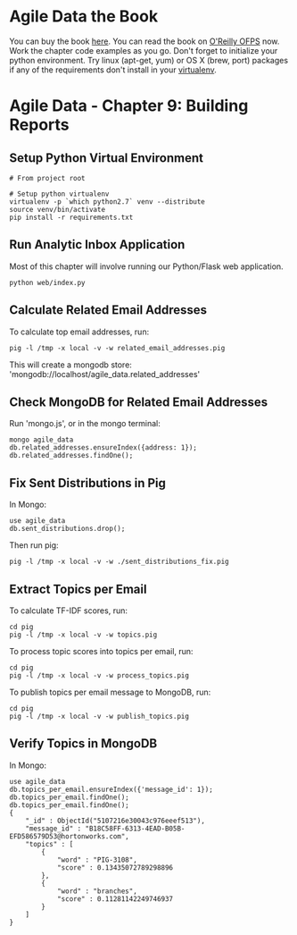 Agile Data the Book
===================

You can buy the book [here](http://shop.oreilly.com/product/0636920025054.do). You can read the book on [O'Reilly OFPS](http://ofps.oreilly.com/titles/9781449326265/) now. Work the chapter code examples as you go. Don't forget to initialize your python environment. Try linux (apt-get, yum) or OS X (brew, port) packages if any of the requirements don't install in your [virtualenv](http://www.virtualenv.org/en/latest/).

Agile Data - Chapter 9: Building Reports
===============================================================

## Setup Python Virtual Environment ##

```
# From project root

# Setup python virtualenv
virtualenv -p `which python2.7` venv --distribute
source venv/bin/activate
pip install -r requirements.txt
```

## Run Analytic Inbox Application ##

Most of this chapter will involve running our Python/Flask web application.

```
python web/index.py
```

## Calculate Related Email Addresses ##

To calculate top email addresses, run:

```
pig -l /tmp -x local -v -w related_email_addresses.pig
```

This will create a mongodb store: 'mongodb://localhost/agile_data.related_addresses'

## Check MongoDB for Related Email Addresses ##

Run 'mongo.js', or in the mongo terminal:

```
mongo agile_data
db.related_addresses.ensureIndex({address: 1});
db.related_addresses.findOne();
```

## Fix Sent Distributions in Pig ##

In Mongo:

```
use agile_data
db.sent_distributions.drop();
```

Then run pig:

```
pig -l /tmp -x local -v -w ./sent_distributions_fix.pig
```

## Extract Topics per Email ##

To calculate TF-IDF scores, run:

```
cd pig
pig -l /tmp -x local -v -w topics.pig
```

To process topic scores into topics per email, run:

```
cd pig
pig -l /tmp -x local -v -w process_topics.pig
```

To publish topics per email message to MongoDB, run:

```
cd pig
pig -l /tmp -x local -v -w publish_topics.pig
```

## Verify Topics in MongoDB ##

In Mongo:

```
use agile_data
db.topics_per_email.ensureIndex({'message_id': 1});
db.topics_per_email.findOne();
db.topics_per_email.findOne();
{
	"_id" : ObjectId("5107216e30043c976eeef513"),
	"message_id" : "B18C58FF-6313-4EAD-B05B-EFD586579D53@hortonworks.com",
	"topics" : [
		{
			"word" : "PIG-3108",
			"score" : 0.13435072789298896
		},
		{
			"word" : "branches",
			"score" : 0.11281142249746937
		}
	]
}
```